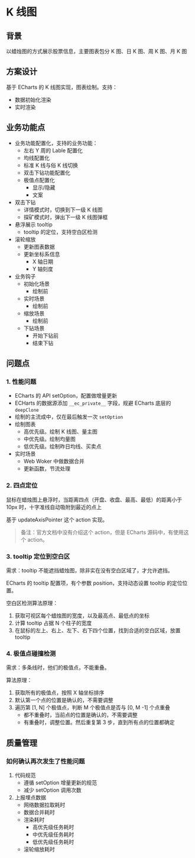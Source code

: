 # K 线图

## 背景

以蜡烛图的方式展示股票信息，主要图表包分 K 图、日 K 图、周 K 图、月 K 图

## 方案设计

基于 ECharts 的 K 线图实现，图表绘制。支持：

- 数据初始化渲染
- 实时渲染

## 业务功能点

- 业务功能配置化，支持的业务功能：
  - 左右 Y 周的 Lable 配置化
  - 均线配置化
  - 标准 K 线与俗 K 线切换
  - 双击下钻功能配置化
  - 极值点配置化
    - 显示/隐藏
    - 文案
- 双击下钻
  - 详情模式时，切换到下一级 K 线图
  - 探矿模式时，弹出下一级 K 线图弹框
- 悬浮展示 tooltip
  - tooltip 的定位，支持空白区检测
- 滚轮缩放
  - 更新图表数据
  - 更新坐标系信息
    - X 轴日期
    - Y 轴刻度
- 业务钩子
  - 初始化场景
    - 绘制前
  - 实时场景
    - 绘制前
  - 缩放场景
    - 绘制前
  - 下钻场景
    - 开始下钻前
    - 结束下钻

## 问题点

### 1. 性能问题

- ECharts 的 API setOption，配置做增量更新
- ECHarts 的数据源添加 `__ec_private__` 字段，规避 ECharts 底层的 `deepClone`
- 绘制的主流成中，仅在最后触发一次 `setOption`
- 绘制图表
  - 高优先级。绘制 K 线图、量主图
  - 中优先级。绘制均量图
  - 低优先级。绘制昨日均线、买卖点
- 实时场景
  - Web Woker 中做数据合并
  - 更新函数，节流处理

### 2. 四点定位

鼠标在蜡烛图上悬浮时，当距离四点（开盘、收盘、最高、最低）的距离小于 10px 时，十字准线自动吸附到最近的点上

基于 updateAxisPointer 这个 action 实现。

> 备注：官方文档中没有介绍这个 action，但是 ECharts 源码中，有使用这个 action。

### 3. tooltip 定位到空白区

需求：tooltip 不能遮挡蜡烛图，除非实在没有空白区域了，才允许遮挡。

ECharts 的 tooltip 配置项，有个参数 position，支持动态设置 tooltip 的定位位置。

空白区检测算法原理：

1. 获取可视区每个蜡烛图的宽度，以及最高点、最低点的坐标
2. 计算 tooltip 占据 N 个柱子的宽度
3. 在鼠标的左上、右上、左下、右下四个位置，找到合适的空白区域，放置 tooltip

### 4. 极值点碰撞检测

需求：多条线时，他们的极值点，不能重叠。

算法原理：

1. 获取所有的极值点，按照 X 轴坐标排序
2. 默认第一个点的位置是确认的，不需要调整
3. 遍历第 [1, N] 个极值点，判断 M 个极值点是否与 [0, M -1] 个点重叠
   - 都不重叠时，当前点的位置是确认的，不需要调整
   - 有重叠时，调整位置。然后重复第 3 步，直到所有点的位置都确定

## 质量管理

### 如何确认再次发生了性能问题

1. 代码规范
   - 遵循 setOption 增量更新的规范
   - 减少 setOption 调用次数
2. 上报埋点数据
   - 网络数据拉取耗时
   - 数据合并耗时
   - 渲染耗时
     - 高优先级任务耗时
     - 中优先级任务耗时
     - 低优先级任务耗时
   - 滚轮缩放耗时
